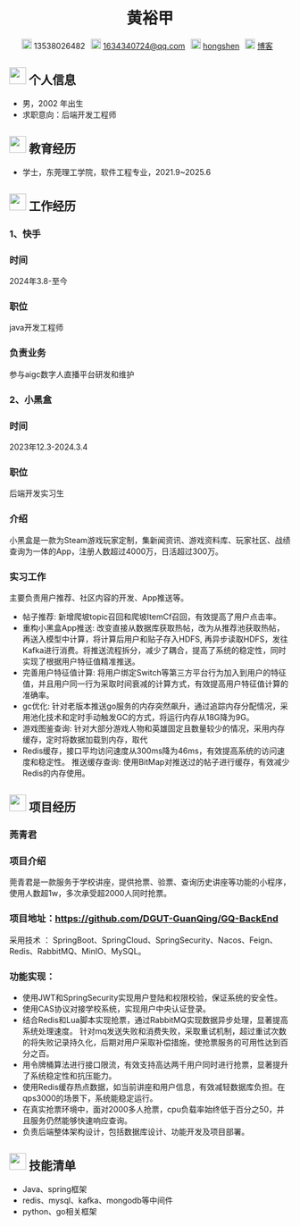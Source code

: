 <style>
    .contact-info {
        display: flex; /* 使用 Flexbox 布局 */
        justify-content: center; /* 让内容水平居中 */
    }
    .contact-info span {
        margin-right: 10px; /* 添加一些间距，使得元素之间有一定的间隔 */
    }
</style>

<center>
    <h1>黄裕甲</h1>
    <div class="contact-info">
        <span>
            <img src="./assets/phone-solid.svg" width="18px">
            13538026482
        </span>
        <span>
            <img src="./assets/envelope-solid.svg" width="18px">
            <a href="1634340724@qq.com">1634340724@qq.com</a>
        </span>
        <span>
            <img src="./assets/github-brands.svg" width="18px">
            <a href="https://github.com/interca">hongshen</a>
        </span>
        <span>
            <img src="./assets/rss-solid.svg" width="18px">
            <a href="#">博客</a>
        </span>
    </div>
</center>


## <img src="./assets/info-circle-solid.svg" width="30px"> 个人信息 

 - 男，2002 年出生
 - 求职意向：后端开发工程师

## <img src="./assets/graduation-cap-solid.svg" width="30px"> 教育经历

- 学士，东莞理工学院，软件工程专业，2021.9~2025.6

## <img src="./assets/briefcase-solid.svg" width="30px"> 工作经历

### 1、快手

### 时间
2024年3.8-至今

### 职位
java开发工程师

### 负责业务
参与aigc数字人直播平台研发和维护

### 2、小黑盒
### 时间
2023年12.3-2024.3.4
### 职位
后端开发实习生
### 介绍  
小黑盒是一款为Steam游戏玩家定制，集新闻资讯、游戏资料库、玩家社区、战绩查询为一体的App，注册人数超过4000万，日活超过300万。
### 实习工作
主要负责用户推荐、社区内容的开发、App推送等。
- 帖子推荐: 新增爬坡topic召回和爬坡ItemCf召回，有效提高了用户点击率。
- 重构小黑盒App推送: 改变直接从数据库获取热帖，改为从推荐池获取热帖，再送入模型中计算，将计算后用户和贴子存入HDFS, 再异步读取HDFS，发往Kafka进行消费。将推送流程拆分，减少了耦合，提高了系统的稳定性，同时实现了根据用户特征值精准推送。
- 完善用户特征值计算: 将用户绑定Switch等第三方平台行为加入到用户的特征值，并且用户同一行为采取时间衰减的计算方式，有效提高用户特征值计算的准确率。
- gc优化: 针对老版本推送go服务的内存突然飙升，通过追踪内存分配情况，采用池化技术和定时手动触发GC的方式，将运行内存从18G降为9G。
- 游戏图鉴查询: 针对大部分游戏人物和英雄固定且数量较少的情况，采用内存缓存，定时将数据加载到内存，取代
- Redis缓存，接口平均访问速度从300ms降为46ms，有效提高系统的访问速度和稳定性。
推送缓存查询: 使用BitMap对推送过的帖子进行缓存，有效减少Redis的内存使用。

## <img src="./assets/project-diagram-solid.svg" width="30px"> 项目经历

### 莞青君

### 项目介绍 
莞青君是一款服务于学校讲座，提供抢票、验票、查询历史讲座等功能的小程序，使用人数超1w，多次承受超2000人同时抢票。
### 项目地址：https://github.com/DGUT-GuanQing/GQ-BackEnd
采用技术 ： SpringBoot、SpringCloud、SpringSecurity、Nacos、Feign、Redis、RabbitMQ、MinIO、MySQL。
### 功能实现：
- 使用JWT和SpringSecurity实现用户登陆和权限校验，保证系统的安全性。
- 使用CAS协议对接学校系统，实现用户中央认证登录。
- 结合Redis和Lua脚本实现抢票，通过RabbitMQ实现数据异步处理，显著提高系统处理速度。
针对mq发送失败和消费失败，采取重试机制，超过重试次数的将失败记录持久化，后期对用户采取补偿措施，使抢票服务的可用性达到百分之百。
- 用令牌桶算法进行接口限流，有效支持高达两千用户同时进行抢票，显著提升了系统稳定性和抗压能力。
- 使用Redis缓存热点数据，如当前讲座和用户信息，有效减轻数据库负担。在qps3000的场景下，系统能稳定运行。
- 在真实抢票环境中，面对2000多人抢票，cpu负载率始终低于百分之50，并且服务仍然能够快速响应查询。
- 负责后端整体架构设计，包括数据库设计、功能开发及项目部署。

## <img src="./assets/tools-solid.svg" width="30px"> 技能清单

- Java、spring框架
- redis、mysql、kafka、mongodb等中间件
- python、go相关框架